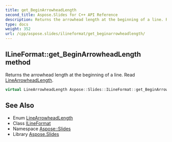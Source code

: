 ```yaml
---
title: get_BeginArrowheadLength
second_title: Aspose.Slides for C++ API Reference
description: Returns the arrowhead length at the beginning of a line. Read LineArrowheadLength.
type: docs
weight: 352
url: /cpp/aspose.slides/ilineformat/get_beginarrowheadlength/
---
```

## ILineFormat::get_BeginArrowheadLength method


Returns the arrowhead length at the beginning of a line. Read [LineArrowheadLength](../../linearrowheadlength/).

```cpp
virtual LineArrowheadLength Aspose::Slides::ILineFormat::get_BeginArrowheadLength()=0
```

## See Also

* Enum [LineArrowheadLength](../../linearrowheadlength/)
* Class [ILineFormat](../)
* Namespace [Aspose::Slides](../../)
* Library [Aspose.Slides](../../../)
